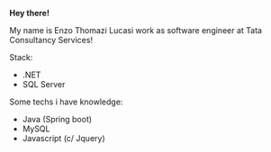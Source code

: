 <b>Hey there!</b>

My name is Enzo Thomazi Lucasi work as software engineer at Tata Consultancy Services!

Stack:
- .NET
- SQL Server

Some techs i have knowledge:
- Java (Spring boot)
- MySQL
- Javascript (c/ Jquery)
